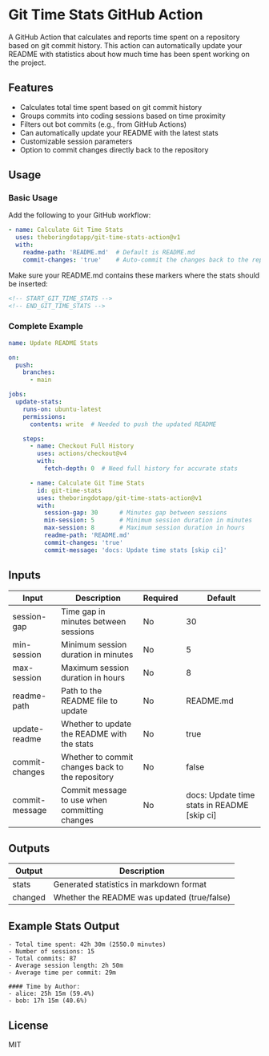# Git Time Stats GitHub Action

A GitHub Action that calculates and reports time spent on a repository based on git commit history. This action can automatically update your README with statistics about how much time has been spent working on the project.

## Features

- Calculates total time spent based on git commit history
- Groups commits into coding sessions based on time proximity
- Filters out bot commits (e.g., from GitHub Actions)
- Can automatically update your README with the latest stats
- Customizable session parameters
- Option to commit changes directly back to the repository

## Usage

### Basic Usage

Add the following to your GitHub workflow:

```yaml
- name: Calculate Git Time Stats
  uses: theboringdotapp/git-time-stats-action@v1
  with:
    readme-path: 'README.md'  # Default is README.md
    commit-changes: 'true'    # Auto-commit the changes back to the repository
```

Make sure your README.md contains these markers where the stats should be inserted:

```md
<!-- START_GIT_TIME_STATS -->
<!-- END_GIT_TIME_STATS -->
```

### Complete Example

```yaml
name: Update README Stats

on:
  push:
    branches:
      - main

jobs:
  update-stats:
    runs-on: ubuntu-latest
    permissions:
      contents: write  # Needed to push the updated README

    steps:
      - name: Checkout Full History
        uses: actions/checkout@v4
        with:
          fetch-depth: 0  # Need full history for accurate stats

      - name: Calculate Git Time Stats
        id: git-time-stats
        uses: theboringdotapp/git-time-stats-action@v1
        with:
          session-gap: 30      # Minutes gap between sessions
          min-session: 5       # Minimum session duration in minutes
          max-session: 8       # Maximum session duration in hours
          readme-path: 'README.md'
          commit-changes: 'true'
          commit-message: 'docs: Update time stats [skip ci]'
```

## Inputs

| Input           | Description                                        | Required | Default                                |
|-----------------|----------------------------------------------------|----------|----------------------------------------|
| session-gap     | Time gap in minutes between sessions               | No       | 30                                     |
| min-session     | Minimum session duration in minutes                | No       | 5                                      |
| max-session     | Maximum session duration in hours                  | No       | 8                                      |
| readme-path     | Path to the README file to update                  | No       | README.md                              |
| update-readme   | Whether to update the README with the stats        | No       | true                                   |
| commit-changes  | Whether to commit changes back to the repository   | No       | false                                  |
| commit-message  | Commit message to use when committing changes      | No       | docs: Update time stats in README [skip ci] |

## Outputs

| Output  | Description                                       |
|---------|---------------------------------------------------|
| stats   | Generated statistics in markdown format           |
| changed | Whether the README was updated (true/false)       |

## Example Stats Output

```
- Total time spent: 42h 30m (2550.0 minutes)
- Number of sessions: 15
- Total commits: 87
- Average session length: 2h 50m
- Average time per commit: 29m

#### Time by Author:
- alice: 25h 15m (59.4%)
- bob: 17h 15m (40.6%)
```

## License

MIT 